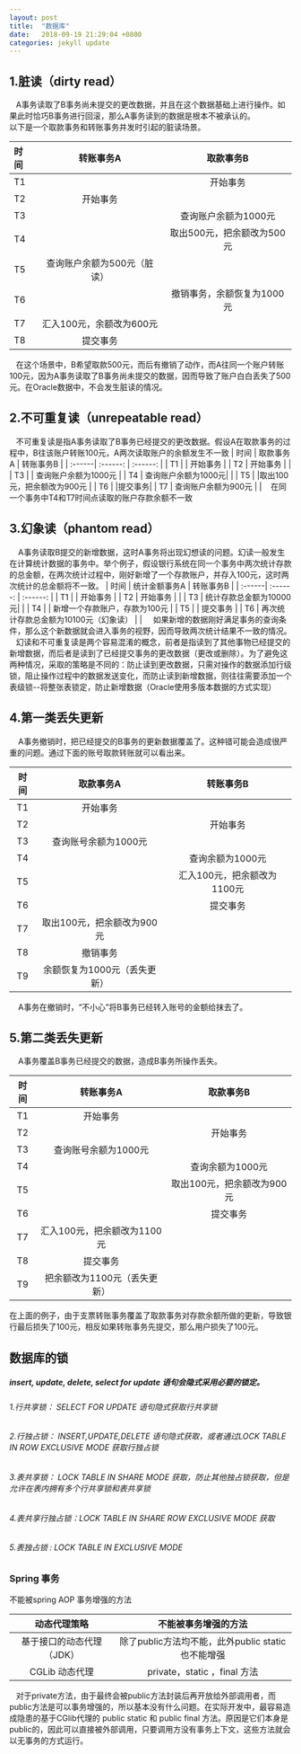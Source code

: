 ```yaml
---
layout: post
title:  "数据库"
date:   2018-09-19 21:29:04 +0800
categories: jekyll update
---
```


## 1.脏读（dirty read）
&nbsp;&nbsp;&nbsp;A事务读取了B事务尚未提交的更改数据，并且在这个数据基础上进行操作。如果此时恰巧B事务进行回滚，那么A事务读到的数据是根本不被承认的。  
以下是一个取款事务和转账事务并发时引起的脏读场景。  

| 时间 | 转账事务A | 取款事务B |
| :------| :------: | :------: |
| T1 |                             | 开始事务 |
| T2 | 开始事务                    |  |
| T3 |                             | 查询账户余额为1000元 |
| T4 |                             | 取出500元，把余额改为500元 |
| T5 | 查询账户余额为500元（脏读） |  |
| T6 |                             | 撤销事务，余额恢复为1000元 |
| T7 | 汇入100元，余额改为600元    |  |
| T8 | 提交事务                    | |

&nbsp;&nbsp;&nbsp;在这个场景中，B希望取款500元，而后有撤销了动作，而A往同一个账户转账100元，因为A事务读取了B事务尚未提交的数据，因而导致了账户白白丢失了500元。在Oracle数据中，不会发生脏读的情况。

## 2.不可重复读（unrepeatable read）
&nbsp;&nbsp;&nbsp;不可重复读是指A事务读取了B事务已经提交的更改数据。假设A在取款事务的过程中，B往该账户转账100元，A两次读取账户的余额发生不一致
| 时间 | 取款事务A | 转账事务B |
| :------| :------: | :------: |
| T1 |                     | 开始事务 |
| T2 |  开始事务           |  |
| T3 |                     | 查询账户余额为1000元 |
| T4 | 查询账户余额为1000元| |
| T5 |                     |取出100元，把余额改为900元 |
| T6 |                     |提交事务|
| T7 | 查询账户余额为900元 | |
&nbsp;&nbsp;&nbsp;在同一个事务中T4和T7时间点读取的账户存款余额不一致

## 3.幻象读（phantom read）
&nbsp;&nbsp;&nbsp; A事务读取B提交的新增数据，这时A事务将出现幻想读的问题。幻读一般发生在计算统计数据的事务中。举个例子，假设银行系统在同一个事务中两次统计存款的总金额，在两次统计过程中，刚好新增了一个存款账户，并存入100元，这时两次统计的总金额将不一致。
| 时间 | 统计金额事务A | 转账事务B |
| :------| :------: | :------: |
| T1 |                        | 开始事务 |
| T2 | 开始事务               |  |
| T3 | 统计存款总金额为10000元|  |
| T4 |                        | 新增一个存款账户，存款为100元 |
| T5 |                        | 提交事务 |
| T6 | 再次统计存款总金额为10100元（幻象读）   | |
&nbsp;&nbsp;&nbsp; 如果新增的数据刚好满足事务的查询条件，那么这个新数据就会进入事务的视野，因而导致两次统计结果不一致的情况。
&nbsp;&nbsp;&nbsp;幻读和不可重复读是两个容易混淆的概念，前者是指读到了其他事物已经提交的新增数据，而后者是读到了已经提交事务的更改数据（更改或删除）。为了避免这两种情况，采取的策略是不同的：防止读到更改数据，只需对操作的数据添加行级锁，阻止操作过程中的数据发送变化，而防止读到新增数据，则往往需要添加一个表级锁--将整张表锁定，防止新增数据（Oracle使用多版本数据的方式实现）

## 4.第一类丢失更新
&nbsp;&nbsp;&nbsp; A事务撤销时，把已经提交的B事务的更新数据覆盖了。这种错可能会造成很严重的问题。通过下面的账号取款转账就可以看出来。

时间 | 取款事务A | 转账事务B | 
:---:| :---:|:---:| 
T1   | 开始事务 | 
T2   |          | 开始事务
T3   | 查询账号余额为1000元 | 
T4   |          | 查询余额为1000元
T5   |          | 汇入100元，把余额改为1100元
T6   |          | 提交事务
T7   | 取出100元，把余额改为900元|
T8   | 撤销事务|
T9   | 余额恢复为1000元（丢失更新）|

&nbsp;&nbsp;&nbsp; A事务在撤销时，“不小心”将B事务已经转入账号的金额给抹去了。

## 5.第二类丢失更新
&nbsp;&nbsp;&nbsp; A事务覆盖B事务已经提交的数据，造成B事务所操作丢失。

时间 | 转账事务A | 取款事务B | 
:---:| :---:|:---:| 
T1   | 开始事务 | 
T2   |          | 开始事务
T3   | 查询账号余额为1000元 | 
T4   |          | 查询余额为1000元
T5   |          | 取出100元，把余额改为900元
T6   |          | 提交事务
T7   | 汇入100元，把余额改为1100元|
T8   | 提交事务|
T9   | 把余额改为1100元（丢失更新）|

在上面的例子，由于支票转账事务覆盖了取款事务对存款余额所做的更新，导致银行最后损失了100元，相反如果转账事务先提交，那么用户损失了100元。

## 数据库的锁

##### insert, update, delete, select for update 语句会隐式采用必要的锁定。

###### 1.行共享锁： SELECT FOR UPDATE 语句隐式获取行共享锁
###### 2.行独占锁： INSERT,UPDATE,DELETE 语句隐式获取，或者通过LOCK TABLE IN ROW EXCLUSIVE MODE 获取行独占锁
###### 3.表共享锁： LOCK TABLE IN SHARE MODE 获取，防止其他独占锁获取，但是允许在表内拥有多个行共享锁和表共享锁
###### 4.表共享行独占锁：LOCK TABLE IN SHARE ROW EXCLUSIVE MODE 获取
###### 5.表独占锁 : LOCK TABLE IN EXCLUSIVE MODE

### Spring 事务
不能被spring AOP 事务增强的方法

动态代理策略 | 不能被事务增强的方法   
:---:|:---:
基于接口的动态代理（JDK） | 除了public方法均不能，此外public static 也不能增强
CGLib 动态代理 | private，static ，final 方法

&nbsp;&nbsp;&nbsp;对于private方法，由于最终会被public方法封装后再开放给外部调用者，而public方法是可以事务增强的，所以基本没有什么问题。在实际开发中，最容易造成隐患的基于CGlib代理的 public static 和 public final 方法。原因是它们本身是public的，因此可以直接被外部调用，只要调用方没有事务上下文，这些方法就会以无事务的方式运行。
